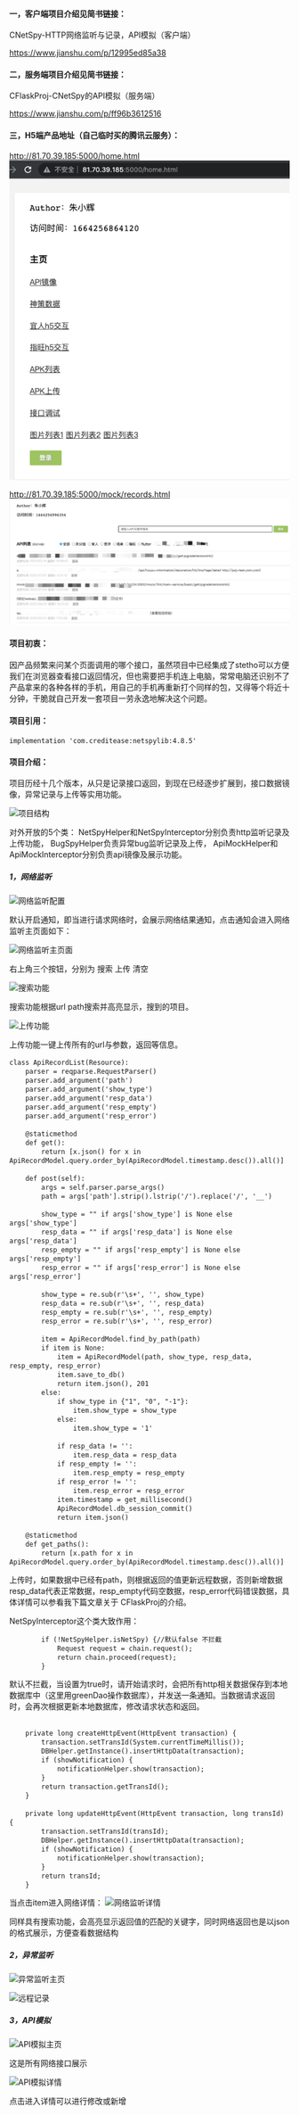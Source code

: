 #### 一，客户端项目介绍见简书链接：
CNetSpy-HTTP网络监听与记录，API模拟（客户端）

https://www.jianshu.com/p/12995ed85a38

#### 二，服务端项目介绍见简书链接：
CFlaskProj-CNetSpy的API模拟（服务端）

https://www.jianshu.com/p/ff96b3612516

#### 三，H5端产品地址（自己临时买的腾讯云服务）：

http://81.70.39.185:5000/home.html
![img_home.png](img_home.png)


http://81.70.39.185:5000/mock/records.html
![img_mock.png](img_mock.png)

#### 项目初衷：
因产品频繁来问某个页面调用的哪个接口，虽然项目中已经集成了stetho可以方便我们在浏览器查看接口返回情况，但也需要把手机连上电脑，常常电脑还识别不了产品拿来的各种各样的手机，用自己的手机再重新打个同样的包，又得等个将近十分钟，干脆就自己开发一套项目一劳永逸地解决这个问题。

#### 项目引用：
```
implementation 'com.creditease:netspylib:4.8.5'
```
#### 项目介绍：
项目历经十几个版本，从只是记录接口返回，到现在已经逐步扩展到，接口数据镜像，异常记录与上传等实用功能。

![项目结构](https://upload-images.jianshu.io/upload_images/4334234-cb1e20d72c35179d.png?imageMogr2/auto-orient/strip%7CimageView2/2/w/1240)

对外开放的5个类：
NetSpyHelper和NetSpyInterceptor分别负责http监听记录及上传功能，
BugSpyHelper负责异常bug监听记录及上传，
ApiMockHelper和ApiMockInterceptor分别负责api镜像及展示功能。

##### 1，网络监听

![网络监听配置](https://upload-images.jianshu.io/upload_images/4334234-dd3015e2743ba291.png?imageMogr2/auto-orient/strip%7CimageView2/2/w/1240)

默认开启通知，即当进行请求网络时，会展示网络结果通知，点击通知会进入网络监听主页面如下：

![网络监听主页面](https://upload-images.jianshu.io/upload_images/4334234-74f76f567281e6c5.png?imageMogr2/auto-orient/strip%7CimageView2/2/w/1240)

右上角三个按钮，分别为 搜索 上传 清空

![搜索功能](https://upload-images.jianshu.io/upload_images/4334234-554d53dd20b6ea43.png?imageMogr2/auto-orient/strip%7CimageView2/2/w/1240)

搜索功能根据url path搜索并高亮显示，搜到的项目。

![上传功能](https://upload-images.jianshu.io/upload_images/4334234-21d734fac946fb38.png?imageMogr2/auto-orient/strip%7CimageView2/2/w/1240)

上传功能一键上传所有的url与参数，返回等信息。
```
class ApiRecordList(Resource):
    parser = reqparse.RequestParser()
    parser.add_argument('path')
    parser.add_argument('show_type')
    parser.add_argument('resp_data')
    parser.add_argument('resp_empty')
    parser.add_argument('resp_error')

    @staticmethod
    def get():
        return [x.json() for x in ApiRecordModel.query.order_by(ApiRecordModel.timestamp.desc()).all()]

    def post(self):
        args = self.parser.parse_args()
        path = args['path'].strip().lstrip('/').replace('/', '__')

        show_type = "" if args['show_type'] is None else args['show_type']
        resp_data = "" if args['resp_data'] is None else args['resp_data']
        resp_empty = "" if args['resp_empty'] is None else args['resp_empty']
        resp_error = "" if args['resp_error'] is None else args['resp_error']

        show_type = re.sub(r'\s+', '', show_type)
        resp_data = re.sub(r'\s+', '', resp_data)
        resp_empty = re.sub(r'\s+', '', resp_empty)
        resp_error = re.sub(r'\s+', '', resp_error)

        item = ApiRecordModel.find_by_path(path)
        if item is None:
            item = ApiRecordModel(path, show_type, resp_data, resp_empty, resp_error)
            item.save_to_db()
            return item.json(), 201
        else:
            if show_type in {"1", "0", "-1"}:
                item.show_type = show_type
            else:
                item.show_type = '1'

            if resp_data != '':
                item.resp_data = resp_data
            if resp_empty != '':
                item.resp_empty = resp_empty
            if resp_error != '':
                item.resp_error = resp_error
            item.timestamp = get_millisecond()
            ApiRecordModel.db_session_commit()
            return item.json()

    @staticmethod
    def get_paths():
        return [x.path for x in ApiRecordModel.query.order_by(ApiRecordModel.timestamp.desc()).all()]
```
上传时，如果数据中已经有path，则根据返回的值更新远程数据，否则新增数据
resp_data代表正常数据，resp_empty代码空数据，resp_error代码错误数据，具体详情可以参看我下篇文章关于 CFlaskProj的介绍。

NetSpyInterceptor这个类大致作用：

```
        if (!NetSpyHelper.isNetSpy) {//默认false 不拦截
            Request request = chain.request();
            return chain.proceed(request);
        }
```
默认不拦截，当设置为true时，请开始请求时，会把所有http相关数据保存到本地数据库中（这里用greenDao操作数据库），并发送一条通知。当数据请求返回时，会再次根据更新本地数据库，修改请求状态和返回。
```

    private long createHttpEvent(HttpEvent transaction) {
        transaction.setTransId(System.currentTimeMillis());
        DBHelper.getInstance().insertHttpData(transaction);
        if (showNotification) {
            notificationHelper.show(transaction);
        }
        return transaction.getTransId();
    }

    private long updateHttpEvent(HttpEvent transaction, long transId) {
        transaction.setTransId(transId);
        DBHelper.getInstance().insertHttpData(transaction);
        if (showNotification) {
            notificationHelper.show(transaction);
        }
        return transId;
    }
```

当点击item进入网络详情：
![网络监听详情](https://upload-images.jianshu.io/upload_images/4334234-928e3247522f1fbd.png?imageMogr2/auto-orient/strip%7CimageView2/2/w/1240)

同样具有搜索功能，会高亮显示返回值的匹配的关键字，同时网络返回也是以json的格式展示，方便查看数据结构

##### 2，异常监听

![异常监听主页](https://upload-images.jianshu.io/upload_images/4334234-fa29de19e12a9ed8.png?imageMogr2/auto-orient/strip%7CimageView2/2/w/1240)

![远程记录](https://upload-images.jianshu.io/upload_images/4334234-7f1768a24c3a8b73.png?imageMogr2/auto-orient/strip%7CimageView2/2/w/1240)

##### 3，API模拟

![API模拟主页](https://upload-images.jianshu.io/upload_images/4334234-069ee5bb3f68480b.png?imageMogr2/auto-orient/strip%7CimageView2/2/w/1240)

这是所有网络接口展示


![API模拟详情](https://upload-images.jianshu.io/upload_images/4334234-2eafe47d020057c4.png?imageMogr2/auto-orient/strip%7CimageView2/2/w/1240)

点击进入详情可以进行修改或新增


